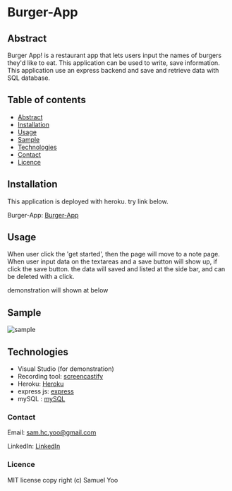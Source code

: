 # Burger-App

## Abstract
Burger App! is a restaurant app that lets users input the names of burgers they'd like to eat. This application can be used to write, save information. This application use an express backend and save and retrieve data with SQL database.

## Table of contents
* [Abstract](#Abstract)
* [Installation](#Installation)
* [Usage](#Usage)
* [Sample](#Sample)
* [Technologies](#Technologies)
* [Contact](#Contact)
* [Licence](#Licence)

## Installation

This application is deployed with heroku. try link below.

Burger-App: [Burger-App](https://samuelburgerapp.herokuapp.com/)


## Usage
 
When user click the 'get started', then the page will move to a note page.
When user input data on the textareas and a save button will show up, if click the save button. the data will saved and listed at the side bar, and can be deleted with a click.

demonstration will shown at below


## Sample

![sample](Assets/demo_burger.gif)


## Technologies

* Visual Studio (for demonstration)
* Recording tool: [screencastify](https://www.screencastify.com/)
* Heroku: [Heroku](https://samuelburgerapp.herokuapp.com/)
* express js: [express](https://expressjs.com/)
* mySQL : [mySQL](https://www.mysql.com/)


### Contact
Email: sam.hc.yoo@gmail.com

LinkedIn: [LinkedIn](https://www.linkedin.com/in/samuel-hc-yoo)


### Licence
MIT license
copy right (c) Samuel Yoo